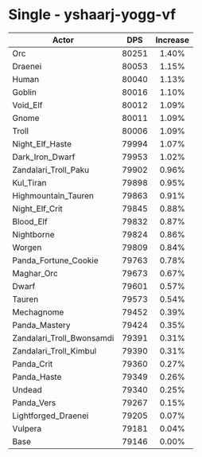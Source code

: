 # Single - yshaarj-yogg-vf
| Actor | DPS | Increase |
|---|:---:|:---:|
|Orc|80251|1.40%|
|Draenei|80053|1.15%|
|Human|80040|1.13%|
|Goblin|80016|1.10%|
|Void_Elf|80012|1.09%|
|Gnome|80011|1.09%|
|Troll|80006|1.09%|
|Night_Elf_Haste|79994|1.07%|
|Dark_Iron_Dwarf|79953|1.02%|
|Zandalari_Troll_Paku|79902|0.96%|
|Kul_Tiran|79898|0.95%|
|Highmountain_Tauren|79863|0.91%|
|Night_Elf_Crit|79845|0.88%|
|Blood_Elf|79832|0.87%|
|Nightborne|79824|0.86%|
|Worgen|79809|0.84%|
|Panda_Fortune_Cookie|79763|0.78%|
|Maghar_Orc|79673|0.67%|
|Dwarf|79601|0.57%|
|Tauren|79573|0.54%|
|Mechagnome|79452|0.39%|
|Panda_Mastery|79424|0.35%|
|Zandalari_Troll_Bwonsamdi|79391|0.31%|
|Zandalari_Troll_Kimbul|79390|0.31%|
|Panda_Crit|79360|0.27%|
|Panda_Haste|79349|0.26%|
|Undead|79340|0.25%|
|Panda_Vers|79267|0.15%|
|Lightforged_Draenei|79205|0.07%|
|Vulpera|79181|0.04%|
|Base|79146|0.00%|
